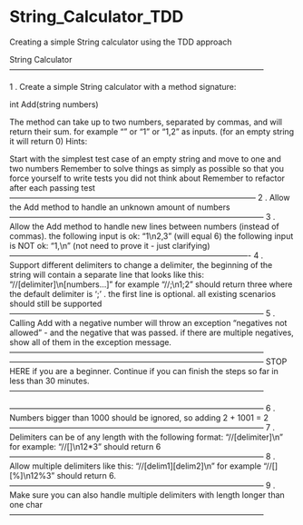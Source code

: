 # String_Calculator_TDD
Creating a simple String calculator using the TDD approach

String Calculator ————————————————————————————————

1 . Create a simple String calculator with a method signature:

int Add(string numbers)

The method can take up to two numbers, separated by commas, and will return their sum. for example “” or “1” or “1,2” as inputs. (for an empty string it will return 0) Hints:

Start with the simplest test case of an empty string and move to one and two numbers
Remember to solve things as simply as possible so that you force yourself to write tests you did not think about
Remember to refactor after each passing test ——————————————————————————————— 2 . Allow the Add method to handle an unknown amount of numbers ———————————————————————————————— 3 . Allow the Add method to handle new lines between numbers (instead of commas). the following input is ok: “1\n2,3” (will equal 6) the following input is NOT ok: “1,\n” (not need to prove it - just clarifying) ——————————————————————————————- 4 . Support different delimiters to change a delimiter, the beginning of the string will contain a separate line that looks like this: “//[delimiter]\n[numbers…]” for example “//;\n1;2” should return three where the default delimiter is ‘;’ . the first line is optional. all existing scenarios should still be supported ———————————————————————————————— 5 . Calling Add with a negative number will throw an exception “negatives not allowed” - and the negative that was passed. if there are multiple negatives, show all of them in the exception message. ————————————————————————————————
———————————————————————————————— STOP HERE if you are a beginner. Continue if you can finish the steps so far in less than 30 minutes. ————————————————————————————————

———————————————————————————————— 6 . Numbers bigger than 1000 should be ignored, so adding 2 + 1001 = 2 ———————————————————————————————— 7 . Delimiters can be of any length with the following format: “//[delimiter]\n” for example: “//[]\n12*3” should return 6 ———————————————————————————————— 8 . Allow multiple delimiters like this: “//[delim1][delim2]\n” for example “//[][%]\n12%3” should return 6. ———————————————————————————————— 9 . Make sure you can also handle multiple delimiters with length longer than one char ————————————————————————————————
